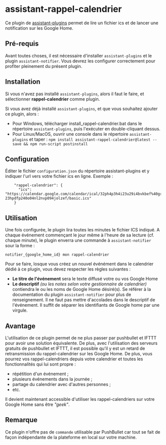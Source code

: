 # assistant-rappel-calendrier

Ce plugin de [assistant-plugins](https://aymkdn.github.io/assistant-plugins/) permet de lire un fichier ics et de lancer une notification sur les Google Home.

## Pré-requis
Avant toutes choses, il est nécessaire d'installer `assistant-plugins` et le plugin `assistant-notifier`. Vous devrez les configurer correctement pour profiter pleinement du présent plugin.

## Installation

Si vous n'avez pas installé `assistant-plugins`, alors il faut le faire, et sélectionner __rappel-calendrier__ comme plugin.

Si vous avez déjà installé `assistant-plugins`, et que vous souhaitez ajouter ce plugin, alors :

* Pour Windows, télécharger install_rappel-calendrier.bat dans le répertoire `assistant-plugins`, puis l'exécuter en double-cliquant dessus.
* Pour Linux/MacOS, ouvrir une console dans le répertoire `assistant-plugins` et taper :
`npm install assistant-rappel-calendrier@latest --save && npm run-script postinstall`

## Configuration

Éditer le fichier `configuration.json` du répertoire assistant-plugins et y indiquer l'url vers votre fichier ics en ligne. Exemple :

```
    "rappel-calendrier": {
      "ics": "https://calendar.google.com/calendar/ical/32ph4p3h4i23u29i4bvkbef%40group.calendar.google.com/private-23hpdfp240o04nl2nvp094jolzef/basic.ics"
    }
```

## Utilisation

Une fois configurée, le plugin lira toutes les minutes le fichier ICS indiqué. A chaque événement commençant le jour même à l'heure de sa lecture (cf. chaque minute), le plugin enverra une commande à `assistant-notifier` sour la forme :
```
notifier_{google_home_id} mon rappel-calendrier
```

Pour se faire, losque vous créez un nouvel événément dans le calendrier dédié à ce plugin, vous devez respecter les règles suivantes :
* __Le titre de l'événement__ sera le texte diffusé votre ou vos Google Home
* __Le descriptif__ _(ou les notes selon votre gestionnaire de calendrier)_ contiendra le ou les noms de Google Home désiré(s). Se référer à la documentation du plugin `assistant-notifier` pour plus de renseignement. Il ne faut pas mettre d'accolades dans le descriptif de l'événement. Il suffit de séparer les identifiants de Google home par une virgule.

## Avantage

L'utilisation de ce plugin permet de ne plus passer par pushbullet et IFTTT pour avoir une solution équivalente. De plus, avec l'utilisation des serveurs gratuits de pushbullet et IFTTT, il est possible qu'il y est un retard de retransmission du rappel-calendrier sur les Google Home.
De plus, vous pourrez vos rappel-calendriers depuis votre calendrier et toutes les fonctionnalités qui lui sont propre :
* répétition d'un événement ;
* plusieurs événements dans la journée ;
* partage du calendrier avec d'autres personnes ;
* etc.

Il devient maintenant accessible d'utiliser les rappel-calendriers sur votre Google Home sans être _"geek"_.

## Remarque

Ce plugin n'offre pas de `commande` utilisable par PushBullet car tout se fait de façon indépendante de la plateforme en local sur votre machine.